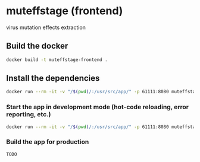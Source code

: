 # muteffstage (frontend)

virus mutation effects extraction

## Build the docker
```bash
docker build -t muteffstage-frontend .
```

## Install the dependencies
```bash
docker run --rm -it -v "/$(pwd)/:/usr/src/app/" -p 61111:8080 muteffstage-frontend:latest npm install
```

### Start the app in development mode (hot-code reloading, error reporting, etc.)
```bash
docker run --rm -it -v "/$(pwd)/:/usr/src/app/" -p 61111:8080 muteffstage-frontend:latest quasar dev
```

### Build the app for production
```bash
TODO
```
